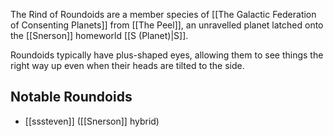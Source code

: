 The Rind of Roundoids are a member species of [[The Galactic Federation of Consenting Planets]] from [[The Peel]], an unravelled planet latched onto the [[Snerson]] homeworld [[S (Planet)|S]].

Roundoids typically have plus-shaped eyes, allowing them to see things the right way up even when their heads are tilted to the side.

## Notable Roundoids
- [[sssteven]] ([[Snerson]] hybrid)